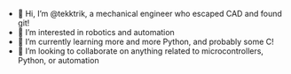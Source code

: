 - 👋 Hi, I’m @tekktrik, a mechanical engineer who escaped CAD and found git!
- 👀 I’m interested in robotics and automation
- 🌱 I’m currently learning more and more Python, and probably some C!
- 💞️ I’m looking to collaborate on anything related to microcontrollers, Python, or automation

<!---
tekktrik/tekktrik is a ✨ special ✨ repository because its `README.md` (this file) appears on your GitHub profile.
You can click the Preview link to take a look at your changes.
--->
